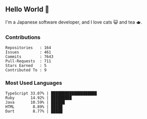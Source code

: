 ## Hello World 👋

I'm a Japanese software developer, and I love cats 😺 and tea 🫖.

### Contributions

    Repositories   : 164
    Issues         : 461
    Commits        : 7643
    Pull-Requests  : 711
    Stars Earned   : 5
    Contributed To : 9

### Most Used Languages

    TypeScript 33.07% | ████████████████████
    Ruby       14.92% | █████████
    Java       10.59% | ██████
    HTML        8.89% | █████
    Dart        8.77% | █████
